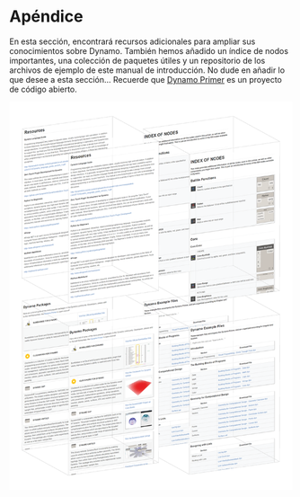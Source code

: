 # Apéndice

En esta sección, encontrará recursos adicionales para ampliar sus conocimientos sobre Dynamo. También hemos añadido un índice de nodos importantes, una colección de paquetes útiles y un repositorio de los archivos de ejemplo de este manual de introducción. No dude en añadir lo que desee a esta sección... Recuerde que [Dynamo Primer](https://github.com/DynamoDS/DynamoPrimer) es un proyecto de código abierto.

&#x20;

![](./images/a-cover.png)
